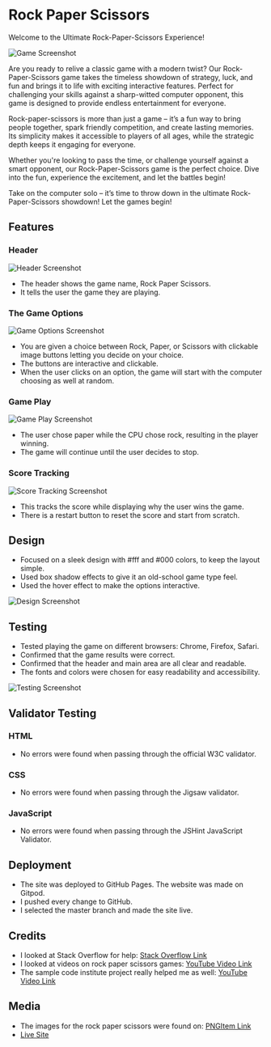 # Rock Paper Scissors

Welcome to the Ultimate Rock-Paper-Scissors Experience!

![Game Screenshot](https://github.com/noeldugg/RockPaperScissors/assets/157477260/e311f7a3-031d-4709-bfc9-3dfc046b718c)

Are you ready to relive a classic game with a modern twist? Our Rock-Paper-Scissors game takes the timeless showdown of strategy, luck, and fun and brings it to life with exciting interactive features. Perfect for challenging your skills against a sharp-witted computer opponent, this game is designed to provide endless entertainment for everyone.

Rock-paper-scissors is more than just a game – it’s a fun way to bring people together, spark friendly competition, and create lasting memories. Its simplicity makes it accessible to players of all ages, while the strategic depth keeps it engaging for everyone.

Whether you're looking to pass the time, or challenge yourself against a smart opponent, our Rock-Paper-Scissors game is the perfect choice. Dive into the fun, experience the excitement, and let the battles begin!

Take on the computer solo – it’s time to throw down in the ultimate Rock-Paper-Scissors showdown! Let the games begin!

## Features 

### Header 
![Header Screenshot](https://github.com/noeldugg/RockPaperScissors/assets/157477260/d9344880-c9de-42b9-ad40-e435845b8f8d)
- The header shows the game name, Rock Paper Scissors.
- It tells the user the game they are playing.

### The Game Options
![Game Options Screenshot](https://github.com/noeldugg/RockPaperScissors/assets/157477260/8c732054-a89e-4894-a678-6da8e3ac4211)
- You are given a choice between Rock, Paper, or Scissors with clickable image buttons letting you decide on your choice.
- The buttons are interactive and clickable.
- When the user clicks on an option, the game will start with the computer choosing as well at random.

### Game Play
![Game Play Screenshot](https://github.com/noeldugg/RockPaperScissors/assets/157477260/8f4d1941-f6b4-4c18-a277-84e18806e21c)
- The user chose paper while the CPU chose rock, resulting in the player winning.
- The game will continue until the user decides to stop.

### Score Tracking
![Score Tracking Screenshot](https://github.com/noeldugg/RockPaperScissors/assets/157477260/44b7c3d0-24fb-4226-8775-d81c1c5e0e0f)
- This tracks the score while displaying why the user wins the game.
- There is a restart button to reset the score and start from scratch.

## Design 
- Focused on a sleek design with #fff and #000 colors, to keep the layout simple.
- Used box shadow effects to give it an old-school game type feel.
- Used the hover effect to make the options interactive.

![Design Screenshot](https://github.com/noeldugg/RockPaperScissors/assets/157477260/b9655d6e-70e0-4453-b2c1-1b7494097425)

## Testing 

- Tested playing the game on different browsers: Chrome, Firefox, Safari.
- Confirmed that the game results were correct.
- Confirmed that the header and main area are all clear and readable.
- The fonts and colors were chosen for easy readability and accessibility.

![Testing Screenshot](https://github.com/noeldugg/RockPaperScissors/assets/157477260/cf854b01-a041-4bc0-ba7e-76e7ba933d2e)

## Validator Testing 

### HTML 
- No errors were found when passing through the official W3C validator.

### CSS 
- No errors were found when passing through the Jigsaw validator.

### JavaScript 
- No errors were found when passing through the JSHint JavaScript Validator.

## Deployment 
- The site was deployed to GitHub Pages. The website was made on Gitpod.
- I pushed every change to GitHub.
- I selected the master branch and made the site live.

## Credits 
- I looked at Stack Overflow for help: [Stack Overflow Link](https://stackoverflow.com/questions/74697736/how-to-loop-a-rock-paper-scissor-in-javascript)
- I looked at videos on rock paper scissors games: [YouTube Video Link](https://youtu.be/3uKdQx-SZ5A?si=hjEfZamfxAySAd67)
- The sample code institute project really helped me as well: [YouTube Video Link](https://youtu.be/apK6caj8bfI?si=nfClh02qGtT_MVPp)

## Media 
- The images for the rock paper scissors were found on: [PNGItem Link](https://www.pngitem.com/middle/iTobJbo_rock-paper-scissors-clipart-png-download-rock-paper/)
- [Live Site](https://noeldugg.github.io/RockPaperScissors/)

